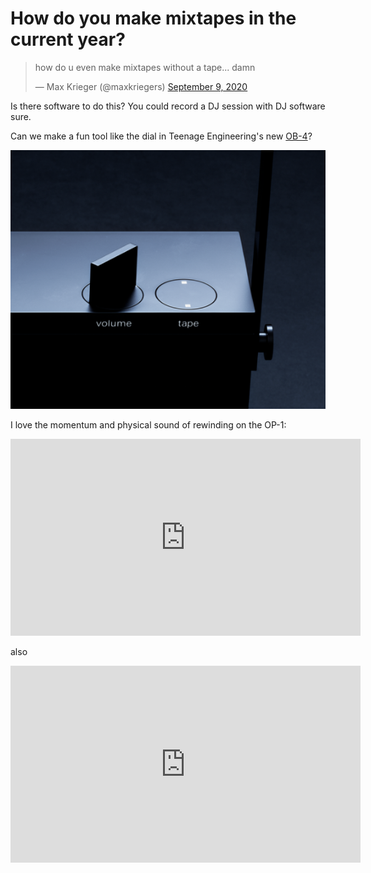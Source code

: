# How do you make mixtapes in the current year?

<blockquote class="twitter-tweet"><p lang="en" dir="ltr">how do u even make mixtapes without a tape... damn</p>&mdash; Max Krieger (@maxkriegers) <a href="https://twitter.com/maxkriegers/status/1303818284962377728?ref_src=twsrc%5Etfw">September 9, 2020</a></blockquote> <script async src="https://platform.twitter.com/widgets.js" charset="utf-8"></script>

Is there software to do this? You could record a DJ session with DJ software sure.

Can we make a fun tool like the dial in Teenage Engineering's new [OB-4](https://teenage.engineering/products/ob-4)?

![](attachments/2021-01-29-01-44-53.png)

I love the momentum and physical sound of rewinding on the OP-1:

<iframe width="560" height="315" src="https://www.youtube.com/embed/gCA4I-yRbAs?start=12" frameborder="0" allow="accelerometer; autoplay; clipboard-write; encrypted-media; gyroscope; picture-in-picture" allowfullscreen></iframe>

also

<iframe width="560" height="315" src="https://www.youtube.com/embed/9uKRqS98kIg" frameborder="0" allow="accelerometer; autoplay; clipboard-write; encrypted-media; gyroscope; picture-in-picture" allowfullscreen></iframe>
